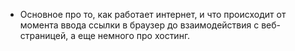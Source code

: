 - Основное про то, как работает интернет, и что происходит от момента ввода ссылки в браузер до взаимодействия с веб-страницей, а еще немного про хостинг.